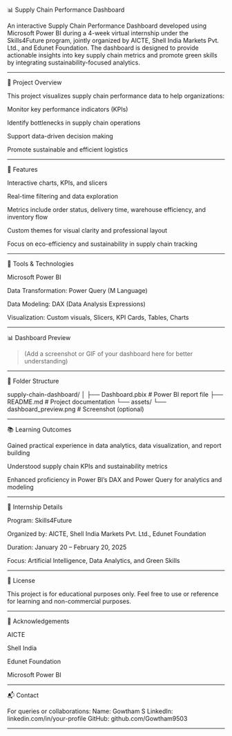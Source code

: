 📊 Supply Chain Performance Dashboard

An interactive Supply Chain Performance Dashboard developed using Microsoft Power BI during a 4-week virtual internship under the Skills4Future program, jointly organized by AICTE, Shell India Markets Pvt. Ltd., and Edunet Foundation.
The dashboard is designed to provide actionable insights into key supply chain metrics and promote green skills by integrating sustainability-focused analytics.


---

📌 Project Overview

This project visualizes supply chain performance data to help organizations:

Monitor key performance indicators (KPIs)

Identify bottlenecks in supply chain operations

Support data-driven decision making

Promote sustainable and efficient logistics



---

🚀 Features

Interactive charts, KPIs, and slicers

Real-time filtering and data exploration

Metrics include order status, delivery time, warehouse efficiency, and inventory flow

Custom themes for visual clarity and professional layout

Focus on eco-efficiency and sustainability in supply chain tracking



---

🧰 Tools & Technologies

Microsoft Power BI

Data Transformation: Power Query (M Language)

Data Modeling: DAX (Data Analysis Expressions)

Visualization: Custom visuals, Slicers, KPI Cards, Tables, Charts



---

📊 Dashboard Preview

> (Add a screenshot or GIF of your dashboard here for better understanding)





---

📁 Folder Structure

supply-chain-dashboard/
│
├── Dashboard.pbix                # Power BI report file
├── README.md                     # Project documentation
└── assets/
    └── dashboard_preview.png     # Screenshot (optional)


---

📚 Learning Outcomes

Gained practical experience in data analytics, data visualization, and report building

Understood supply chain KPIs and sustainability metrics

Enhanced proficiency in Power BI’s DAX and Power Query for analytics and modeling



---

🏅 Internship Details

Program: Skills4Future

Organized by: AICTE, Shell India Markets Pvt. Ltd., Edunet Foundation

Duration: January 20 – February 20, 2025

Focus: Artificial Intelligence, Data Analytics, and Green Skills



---

📜 License

This project is for educational purposes only. Feel free to use or reference for learning and non-commercial purposes.


---

🙌 Acknowledgements

AICTE

Shell India

Edunet Foundation

Microsoft Power BI



---

📬 Contact

For queries or collaborations:
Name: Gowtham S
LinkedIn: linkedin.com/in/your-profile
GitHub: github.com/Gowtham9503


---
